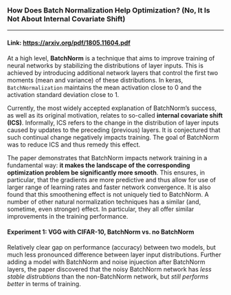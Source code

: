 ### How Does Batch Normalization Help Optimization? (No, It Is Not About Internal Covariate Shift)
---

#### Link: https://arxiv.org/pdf/1805.11604.pdf

At a high level, **BatchNorm** is a technique that aims to improve training of neural networks by stabilizing the distributions of layer inputs. This is achieved by introducing additional network layers that control the first two moments (mean and variance) of these distributions. In keras, `BatchNormalization` maintains the mean activation close to 0 and the activation standard deviation close to 1.

Currently, the most widely accepted explanation of BatchNorm’s success, as well as its original motivation, relates to so-called **internal covariate shift (ICS)**. Informally, ICS refers to the change in the distribution of layer inputs caused by updates to the preceding (previous) layers. It is conjectured that such continual change negatively impacts training. The goal of BatchNorm was to reduce ICS and thus remedy this effect.

The paper demonstrates that BatchNorm impacts network training in a fundamental way: **it makes the landscape of the corresponding optimization problem be significantly more smooth**. This ensures, in particular, that the gradients are more predictive and thus allow for use of larger range of learning rates and faster network convergence. It is also found that this smoothening effect is not uniquely tied to BatchNorm. A number of other natural normalization techniques has a similar (and, sometime, even stronger) effect. In particular, they all offer similar improvements in the training performance.

#### Experiment 1: VGG with CIFAR-10, BatchNorm vs. no BatchNorm

Relatively clear gap on performance (accuracy) between two models, but much less pronounced difference between layer input distributions. Further adding a model with BatchNorm and noise injuection after BatchNorm layers, the paper discovered that the noisy BatchNorm network has *less stable distrubtions* than the non-BatchNorm network, but *still performs better* in terms of training.

